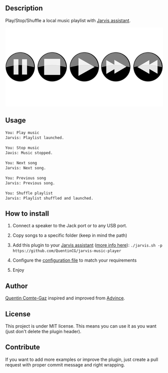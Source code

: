 ## Description
Play/Stop/Shuffle a local music playlist with <a target="_blank" href="http://domotiquefacile.fr/jarvis/">Jarvis assistant</a>.


<img src="https://raw.githubusercontent.com/QuentinCG/jarvis-music-player/master/presentation.png" width="500">


## Usage
```
You: Play music
Jarvis: Playlist launched.

You: Stop music
Javis: Music stopped.

You: Next song
Jarvis: Next song.

You: Previous song
Jarvis: Previous song.

You: Shuffle playlist
Jarvis: Playlist shuffled and launched.
```


## How to install

1) Connect a speaker to the Jack port or to any USB port.

2) Copy songs to a specific folder (keep in mind the path)

3) Add this plugin to your <a target="_blank" href="http://domotiquefacile.fr/jarvis/">Jarvis assistant</a> (<a target="_blank" href="http://domotiquefacile.fr/jarvis/content/plugins">more info here</a>): ```./jarvis.sh -p https://github.com/QuentinCG/jarvis-music-player```

4) Configure the <a target="_blank" href="https://github.com/QuentinCG/jarvis-music-player/blob/master/config.sh">configuration file</a> to match your requirements

5) Enjoy


## Author
[Quentin Comte-Gaz](http://quentin.comte-gaz.com/) inspired and improved from [Advince](https://github.com/advince/jarvis-music-player).


## License

This project is under MIT license. This means you can use it as you want (just don't delete the plugin header).


## Contribute

If you want to add more examples or improve the plugin, just create a pull request with proper commit message and right wrapping.
